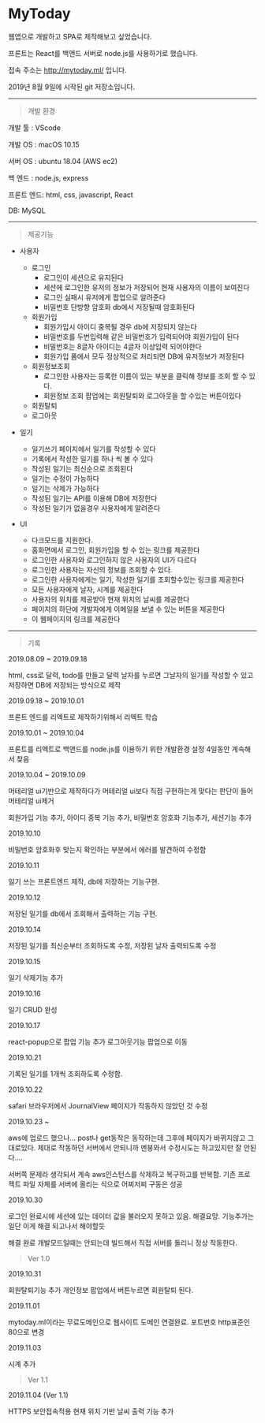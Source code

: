 
# MyToday

웹앱으로 개발하고 SPA로 제작해보고 싶었습니다.

프론트는 React를 백앤드 서버로 node.js를 사용하기로 했습니다.



접속 주소는 http://mytoday.ml/ 입니다. 


2019년 8월 9일에 시작된 git 저장소입니다.


---

> 개발 환경

개발 툴 : VScode

개발 OS : macOS 10.15 

서버 OS : ubuntu 18.04 (AWS ec2)

백 엔드 : node.js, express

프론트 엔드: html, css, javascript, React

DB: MySQL

---

> 제공기능

- 사용자
    - 로그인    
        - 로그인이 세션으로 유지된다
        - 세션에 로그인한 유저의 정보가 저장되어 현재 사용자의 이름이 보여진다
        - 로그인 실패시 유저에게 팝업으로 알려준다
        - 비밀번호 단방향 암호화 db에서 저장될때 암호화된다
    - 회원가입
        - 회원가입시 아이디 중복될 경우 db에 저장되지 않는다
        - 비밀번호를 두번입력해 같은 비밀번호가 입력되어야 회원가입이 된다
        - 비밀번호는 8글자 아이디는 4글자 이상입력 되어야한다
        - 회원가입 폼에서 모두 정상적으로 처리되면 DB에 유저정보가 저장된다
    - 회원정보조회
        - 로그인한 사용자는 등록한 이름이 있는 부분을 클릭해 정보를 조회 할 수 있다.
        - 회원정보 조회 팝업에는 회원탈퇴와 로그아웃을 할 수있는 버튼이있다
    - 회원탈퇴
    - 로그아웃

- 일기
    - 일기쓰기 페이지에서 일기를 작성할 수 있다
    - 기록에서 작성한 일기를 하나 씩 볼 수 있다
    - 작성된 일기는 최신순으로 조회된다
    - 일기는 수정이 가능하다 
    - 일기는 삭제가 가능하다
    - 작성된 일기는 API를 이용해 DB에 저장한다
    - 작성된 일기가 없을경우 사용자에게 알려준다

- UI
    - 다크모드를 지원한다. 
    - 홈화면에서 로그인, 회원가입을 할 수 있는 링크를 제공한다
    - 로그인한 사용자와 로그인하지 않은 사용자의 UI가 다르다
    - 로그인한 사용자는 자신의 정보를 조회할 수 있다.
    - 로그인한 사용자에게는 일기, 작성한 일기를 조회할수있는 링크를 제공한다
    - 모든 사용자에게 날자, 시계를 제공한다
    - 사용자의 위치를 제공받아 현재 위치의 날씨를 제공한다
    - 페이지의 하단에 개발자에게 이메일을 보낼 수 있는 버튼을 제공한다
    - 이 웹페이지의 링크를 제공한다



---

> 기록

2019.08.09 ~ 2019.09.18

html, css로 달력, todo를 만들고 달력 날자를 누르면 그날자의 일기를 작성할 수 있고 저장하면 DB에 저장되는 방식으로 제작




2019.09.18 ~ 2019.10.01

프론트 엔드를 리엑트로 제작하기위해서 리엑트 학습




2019.10.01 ~ 2019.10.04

프론트를 리엑트로 백앤드를 node.js를 이용하기 위한 개발환경 설정 4일동안 계속해서 찾음




2019.10.04 ~ 2019.10.09

머테리얼 ui기반으로 제작하다가 머테리얼 ui보다 직접 구현하는게 맞다는 판단이 들어 머테리얼 ui제거

회원가입 기능 추가, 아이디 중복 기능 추가, 비밀번호 암호화 기능추가, 세션기능 추가




2019.10.10

비밀번호 암호화후 맞는지 확인하는 부분에서 에러를 발견하여 수정함





2019.10.11

일기 쓰는 프론트엔드 제작, db에 저장하는 기능구현.




2019.10.12

저장된 일기를 db에서 조회해서 출력하는 기능 구현.




2019.10.14

저장된 일기를 최신순부터 조회하도록 수정, 저장된 날자 출력되도록 수정




2019.10.15 

일기 삭제기능 추가




2019.10.16

일기 CRUD 완성



2019.10.17

react-popup으로 팝업 기능 추가 
로그아웃기능 팝업으로 이동


2019.10.21

기록된 일기를 1개씩 조회하도록 수정함.

2019.10.22 

safari 브라우저에서 JournalView 페이지가 작동하지 않았던 것 수정

2019.10.23 ~ 

aws에 업로드 했으나... post나 get동작은 동작하는데 그후에 페이지가 바뀌지않고 그대로있다.
제대로 작동하던 서버에서 안되니까 멘붕와서 수정시도는 하고있지만 잘 안된다.... 

서버쪽 문제라 생각되서 계속 aws인스턴스를 삭제하고 복구하고를 반복함.
기존 프로젝트 파일 자체를 서버에 올리는 식으로 어찌저찌 구동은 성공

2019.10.30 

로그인 완료시에 세션에 있는 데이터 값을 불러오지 못하고 있음. 해결요망. 
기능추가는 일단 이게 해결 되고나서 해야할듯

해결 완료 개발모드일때는 안되는데 빌드해서 직접 서버를 돌리니 정상 작동한다.

> Ver 1.0

2019.10.31 

회원탈퇴기능 추가 개인정보 팝업에서 버튼누르면 회원탈퇴 된다.

2019.11.01

mytoday.ml이라는 무료도메인으로 웹사이트 도메인 연결완료.
포트번호 http표준인 80으로 변경 

2019.11.03 

시계 추가

> Ver 1.1

2019.11.04 (Ver 1.1)

HTTPS 보안접속적용
현재 위치 기반 날씨 출력 기능 추가

